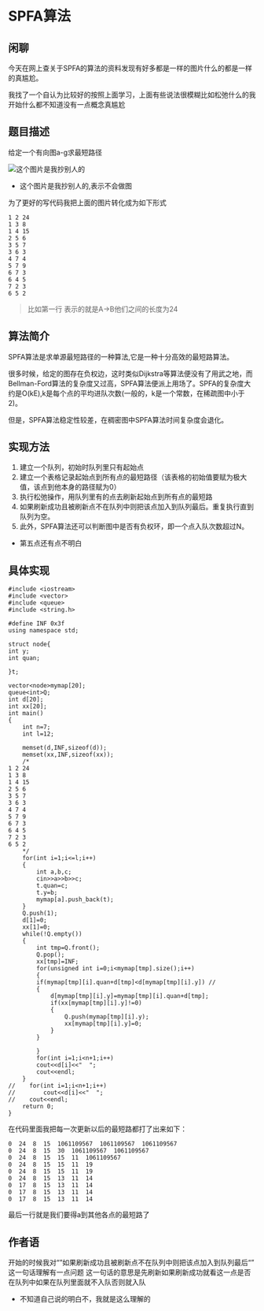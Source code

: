 # SPFA算法
## 闲聊

今天在网上查关于SPFA的算法的资料发现有好多都是一样的图片什么的都是一样的真尴尬。

我找了一个自认为比较好的按照上面学习，上面有些说法很模糊比如松弛什么的我开始什么都不知道没有一点概念真尴尬

## 题目描述

给定一个有向图a-g求最短路径

![这个图片是我抄别人的](http://copie.cn/usr/uploads/2017/04/681941873.png)
* 这个图片是我抄别人的,表示不会做图

为了更好的写代码我把上面的图片转化成为如下形式

    1 2 24
    1 3 8
    1 4 15
    2 5 6
    3 5 7
    3 6 3
    4 7 4
    5 7 9
    6 7 3
    6 4 5
    7 2 3
    6 5 2

> 比如第一行 表示的就是A->B他们之间的长度为24

## 算法简介

SPFA算法是求单源最短路径的一种算法,它是一种十分高效的最短路算法。

很多时候，给定的图存在负权边，这时类似Dijkstra等算法便没有了用武之地，而Bellman-Ford算法的复杂度又过高，SPFA算法便派上用场了。SPFA的复杂度大约是O(kE),k是每个点的平均进队次数(一般的，k是一个常数，在稀疏图中小于2)。

但是，SPFA算法稳定性较差，在稠密图中SPFA算法时间复杂度会退化。

## 实现方法
1. 建立一个队列，初始时队列里只有起始点
2. 建立一个表格记录起始点到所有点的最短路径（该表格的初始值要赋为极大值，该点到他本身的路径赋为0）
3. 执行松弛操作，用队列里有的点去刷新起始点到所有点的最短路
4. 如果刷新成功且被刷新点不在队列中则把该点加入到队列最后。重复执行直到队列为空。
5. 此外，SPFA算法还可以判断图中是否有负权环，即一个点入队次数超过N。
* 第五点还有点不明白

## 具体实现

    #include <iostream>
    #include <vector>
    #include <queue>
    #include <string.h>

    #define INF 0x3f
    using namespace std;

    struct node{
    int y;
    int quan;

    }t;

    vector<node>mymap[20];
    queue<int>Q;
    int d[20];
    int xx[20];
    int main()
    {
        int n=7;
        int l=12;

        memset(d,INF,sizeof(d));
        memset(xx,INF,sizeof(xx));
        /*
    1 2 24
    1 3 8
    1 4 15
    2 5 6
    3 5 7
    3 6 3
    4 7 4
    5 7 9
    6 7 3
    6 4 5
    7 2 3
    6 5 2
        */
        for(int i=1;i<=l;i++)
        {
            int a,b,c;
            cin>>a>>b>>c;
            t.quan=c;
            t.y=b;
            mymap[a].push_back(t);
        }
        Q.push(1);
        d[1]=0;
        xx[1]=0;
        while(!Q.empty())
        {
            int tmp=Q.front();
            Q.pop();
            xx[tmp]=INF;
            for(unsigned int i=0;i<mymap[tmp].size();i++)
            {
            if(mymap[tmp][i].quan+d[tmp]<d[mymap[tmp][i].y]) //
            {
                d[mymap[tmp][i].y]=mymap[tmp][i].quan+d[tmp];
                if(xx[mymap[tmp][i].y]!=0)
                {
                    Q.push(mymap[tmp][i].y);
                    xx[mymap[tmp][i].y]=0;
                }
            }

            }
            for(int i=1;i<n+1;i++)
            cout<<d[i]<<"  ";
            cout<<endl;
        }
    //    for(int i=1;i<n+1;i++)
    //        cout<<d[i]<<"  ";
    //    cout<<endl;
        return 0;
    }

在代码里面我把每一次更新以后的最短路都打了出来如下：


    0  24  8  15  1061109567  1061109567  1061109567  
    0  24  8  15  30  1061109567  1061109567  
    0  24  8  15  15  11  1061109567  
    0  24  8  15  15  11  19  
    0  24  8  15  15  11  19  
    0  24  8  15  13  11  14  
    0  17  8  15  13  11  14  
    0  17  8  15  13  11  14  
    0  17  8  15  13  11  14  

最后一行就是我们要得a到其他各点的最短路了

## 作者语

开始的时候我对“”如果刷新成功且被刷新点不在队列中则把该点加入到队列最后“” 这一句话理解有一点问题
这一句话的意思是先刷新如果刷新成功就看这一点是否在队列中如果在队列里面就不入队否则就入队
* 不知道自己说的明白不，我就是这么理解的

